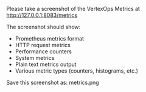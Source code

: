 Please take a screenshot of the VertexOps Metrics at http://127.0.0.1:8083/metrics

The screenshot should show:
- Prometheus metrics format
- HTTP request metrics
- Performance counters
- System metrics
- Plain text metrics output
- Various metric types (counters, histograms, etc.)

Save this screenshot as: metrics.png
